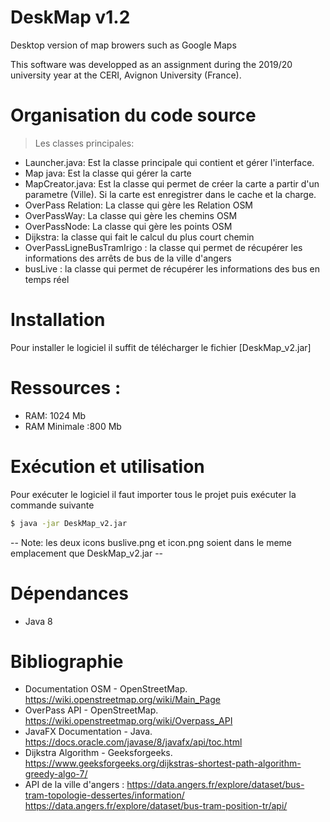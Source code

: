 # DeskMap v1.2

Desktop version of map browers such as Google Maps

This software was developped as an assignment during the 2019/20 university year at the CERI, Avignon University (France).

# Organisation du code source
>Les classes principales:
- Launcher.java: Est la classe principale qui contient et gérer l'interface.
- Map java: Est la classe qui gérer la carte
- MapCreator.java: Est la classe qui permet de créer la carte a partir d'un parametre (Ville). Si la carte est enregistrer dans le cache et la charge.
- OverPass Relation: La classe qui gère les Relation OSM
- OverPassWay: La classe qui gère les chemins OSM
- OverPassNode: La classe qui gère les points OSM
- Dijkstra: la classe qui fait le calcul du plus court chemin
- OverPassLigneBusTramIrigo : la classe qui permet de récupérer les informations des arrêts de bus de la ville d'angers 
- busLive : la classe qui permet de récupérer les informations des bus en temps réel

# Installation
Pour installer le logiciel il suffit de télécharger le fichier [DeskMap_v2.jar]
# Ressources : 
- RAM: 1024 Mb
- RAM Minimale :800 Mb


# Exécution et utilisation

Pour exécuter le logiciel il faut importer tous le projet puis exécuter la commande suivante
```sh
$ java -jar DeskMap_v2.jar
```
-- Note: les deux icons buslive.png et icon.png soient dans le meme emplacement que DeskMap_v2.jar --
# Dépendances

- Java 8

# Bibliographie
 - Documentation OSM - OpenStreetMap. https://wiki.openstreetmap.org/wiki/Main_Page
 - OverPass API - OpenStreetMap. https://wiki.openstreetmap.org/wiki/Overpass_API
 - JavaFX Documentation - Java. https://docs.oracle.com/javase/8/javafx/api/toc.html
 - Dijkstra Algorithm - Geeksforgeeks. https://www.geeksforgeeks.org/dijkstras-shortest-path-algorithm-greedy-algo-7/
 - API de la ville d'angers : https://data.angers.fr/explore/dataset/bus-tram-topologie-dessertes/information/
 	https://data.angers.fr/explore/dataset/bus-tram-position-tr/api/
 	
 
